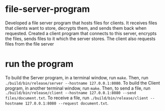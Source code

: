 # file-server-program
Developed a file server program that hosts files for clients. It receives files that clients want to store, decrypts them, and sends them back when requested. Created a client program that connects to this server, encrypts the files, sends files to it which the server stores. The client also requests files from the file server


# run the program

To build the Server program, in a terminal window, run `make`. Then, run `./build/bin/release/server --hostname 127.0.0.1:8080`. 
To build the Client program, in another terminal window, run `make`. Then, to send a file, run `./build/bin/release/client --hostname 127.0.0.1:8080 --send files/document.txt`. To receive a file, run `./build/bin/release/client --hostname 127.0.0.1:8080 --request document.txt`.
